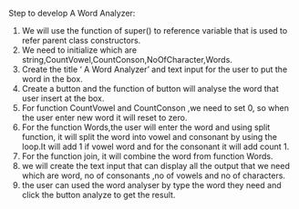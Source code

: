 Step to develop A Word Analyzer:

1. We will use the function of super() to  reference variable that is used to refer parent class constructors.
2. We need to initialize  which are string,CountVowel,CountConson,NoOfCharacter,Words.
3. Create the title ‘ A Word Analyzer’  and text input for the user to put the word in the box.
4. Create a button and the function of button will analyse the word that user insert at the box. 
5. For function CountVowel and CountConson ,we need  to set 0, so when the user enter new word it will reset to zero.
6. For the function Words,the user will enter the word and using split function, it will split the word into vowel and consonant by using the loop.It will add 1 if vowel word and for the consonant it will add count 1. 
7. For the function join, it will combine the word from function Words. 
8. we will create the text input that can display all the output that we need which are word, no of consonants ,no of vowels and no of characters. 
9. the user can used the word analyser by type the word they need and click the button analyze to get the result. 
